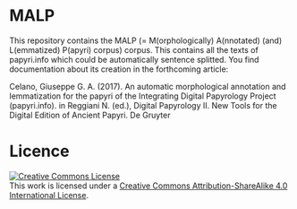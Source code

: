 # MALP

This repository contains the MALP (= M(orphologically) A(nnotated) (and) L(emmatized) P(apyri) corpus) corpus. This contains all the texts of papyri.info which could be automatically sentence splitted. You find documentation about its creation in the forthcoming article:

Celano, Giuseppe G. A. (2017). An automatic morphological annotation and lemmatization for the papyri of the Integrating Digital Papyrology Project (papyri.info). in Reggiani N. (ed.), Digital Papyrology II. New Tools for the Digital Edition of Ancient Papyri. De Gruyter

# Licence
<a rel="license" href="http://creativecommons.org/licenses/by-sa/4.0/"><img alt="Creative Commons License" style="border-width:0" src="https://i.creativecommons.org/l/by-sa/4.0/88x31.png" /></a><br />This work is licensed under a <a rel="license" href="http://creativecommons.org/licenses/by-sa/4.0/">Creative Commons Attribution-ShareAlike 4.0 International License</a>.


